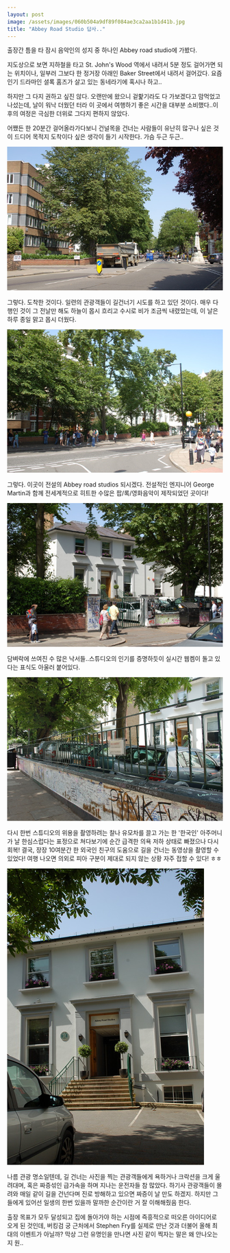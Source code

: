 ```yaml
---
layout: post
image: /assets/images/060b504a9df89f084ae3ca2aa1b1d41b.jpg
title: "Abbey Road Studio 답사.."
---
```



출장간 틈을 타 잠시 음악인의 성지 중 하나인 Abbey road studio에 가봤다.




지도상으로 보면 지하철을 타고 St. John's Wood 역에서 내려서 5분 정도 걸어가면 되는 위치이나, 일부러 그보다 한 정거장 아래인 Baker Street에서 내려서 걸어갔다. 요즘 인기 드라마인 셜록 홈즈가 살고 있는 동네라기에 혹시나 하고..




하지만 그 다지 권하고 싶진 않다. 오랜만에 왔으니 겉핥기라도 다 가보겠다고 맘먹었고 나섰는데, 날이 워낙 더웠던 터라 이 곳에서 여행하기 좋은 시간을 대부분 소비했다..이후의 여정은 극심한 더위로 그다지 편하지 않았다. 




어쨌든 한 20분간 걸어올라가다보니 건널목을 건너는 사람들이 유난히 많구나 싶은 것이 드디어 목적지 도착이다 싶은 생각이 들기 시작한다. 가슴 두근 두근..



![image](/assets/images/060b504a9df89f084ae3ca2aa1b1d41b.jpg)




그렇다. 도착한 것이다. 일련의 관광객들이 길건너기 시도를 하고 있던 것이다. 매우 다행인 것이 그 전날만 해도 하늘이 몹시 흐리고 수시로 비가 조금씩 내렸었는데, 이 날은 하루 종일 맑고 몹시 더웠다.



![image](/assets/images/0404b74a56ddff2f183f9b147f110c21.jpg)




그렇다. 이곳이 전설의 Abbey road studios 되시겠다. 전설적인 엔지니어 George Martin과 함께 전세계적으로 히트한 수많은 팝/록/영화음악이 제작되었던 곳이다!



![image](/assets/images/ec6a5dcf4249d7d3ecc291844fa5e0a6.jpg)




담벼락에 쓰여진 수 많은 낙서들..스튜디오의 인기를 증명하듯이 실시간 웹켐이 돌고 있다는 표식도 아울러 붙어있다.

![image](/assets/images/6f93201e0a956df36f49d6a99397ba71.jpg)




다시 한번 스튜디오의 위용을 촬영하려는 찰나 유모차를 끌고 가는 한 '한국인' 아주머니가 날 한심스럽다는 표정으로 쳐다보기에 순간 급격한 의욕 저하 상태로 빠졌으나 다시 회복! 결국, 장장 10여분간 한 외국인 친구의 도움으로 길을 건너는 동영상을 촬영할 수 있었다! 여행 나오면 의외로 피아 구분이 제대로 되지 않는 상황 자주 접할 수 있다! ㅎㅎ



![image](/assets/images/b64b695423bae3ae068af53ce1b945d8.jpg)




나름 관광 명소일텐데, 길 건너는 사진을 찍는 관광객들에게 욕하거나 크락션을 크게 울려대며, 혹은 짜증섞인 급가속을 하며 지나는 운전자들 참 많았다. 하기사 관광객들이 몰려와 매일 같이 길을 건넌다며 진로 방해하고 있으면 짜증이 날 만도 하겠지. 하지만 그들에게 있어선 일생의 한번 있을까 말까한 순간이란 거 잘 이해해줬음 한다.




출장 목표가 모두 달성되고 집에 돌아가야 하는 시점에 즉흥적으로 떠오른 아이디어로 오게 된 것인데, 버킹검 궁 근처에서 Stephen Fry를 실제로 만난 것과 더불어 올해 최대의 이벤트가 아닐까? 막상 그런 유명인을 만나면 사진 같이 찍자는 말은 왜 안나오는지 원..





